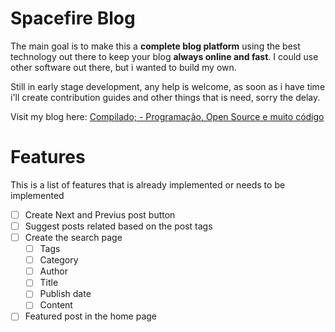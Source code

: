 # Spacefire Blog

The main goal is to make this a **complete blog platform** using the best technology out there to keep your blog **always online and fast**. I could use other software out there, but i wanted to build my own.

Still in early stage development, any help is welcome, as soon as i have time i'll create contribution guides and other things that is need, sorry the delay.

Visit my blog here: [Compilado; - Programação, Open Source e muito código](https://compilado.xyz/)

# Features

This is a list of features that is already implemented or needs to be implemented

- [ ] Create Next and Previus post button
- [ ] Suggest posts related based on the post tags
- [ ] Create the search page
  - [ ] Tags
  - [ ] Category
  - [ ] Author
  - [ ] Title
  - [ ] Publish date
  - [ ] Content
- [ ] Featured post in the home page
